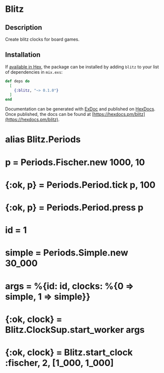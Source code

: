 # Blitz

## Description

Create blitz clocks for board games.

## Installation

If [available in Hex](https://hex.pm/docs/publish), the package can be installed
by adding `blitz` to your list of dependencies in `mix.exs`:

```elixir
def deps do
  [
    {:blitz, "~> 0.1.0"}
  ]
end
```

Documentation can be generated with [ExDoc](https://github.com/elixir-lang/ex_doc)
and published on [HexDocs](https://hexdocs.pm). Once published, the docs can
be found at [https://hexdocs.pm/blitz](https://hexdocs.pm/blitz).

# alias Blitz.Periods
# p = Periods.Fischer.new 1000, 10
# {:ok, p} = Periods.Period.tick p, 100
# {:ok, p} = Periods.Period.press p


# id = 1
# simple = Periods.Simple.new 30_000
# args = %{id: id, clocks: %{0 => simple, 1 => simple}}
# {:ok, clock} = Blitz.ClockSup.start_worker args


# {:ok, clock} = Blitz.start_clock :fischer, 2, [1_000, 1_000]